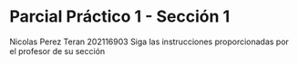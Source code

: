 # Parcial Práctico 1 - Sección 1
Nicolas Perez Teran
202116903
Siga las instrucciones proporcionadas por el profesor de su sección

